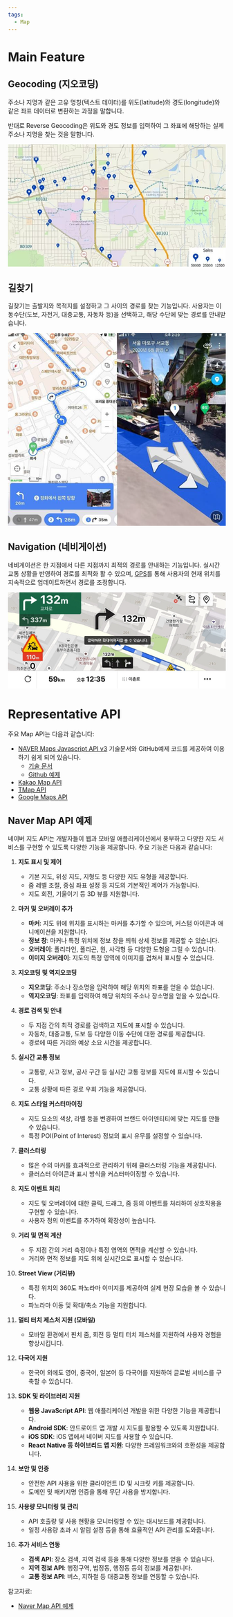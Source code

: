 ```yaml
---
tags:
  - Map
---
```

# Main Feature
## Geocoding (지오코딩)
주소나 지명과 같은 고유 명칭(텍스트 데이터)를 위도(latitude)와 경도(longitude)와 같은 좌표 데이터로 변환하는 과정을 말합니다.

반대로 Reverse Geocoding은 위도와 경도 정보를 입력하여 그 좌표에 해당하는 실제 주소나 지명을 찾는 것을 말합니다.
    
![Geocoding](./GeocodingSample01.png)

## 길찾기
길찾기는 출발지와 목적지를 설정하고 그 사이의 경로를 찾는 기능입니다. 사용자는 이동수단(도보, 자전거, 대중교통, 자동차 등)을 선택하고, 해당 수단에 맞는 경로를 안내받습니다.

![PathFind](./PathFindSample01.png)

## Navigation (네비게이션)
네비게이션은 한 지점에서 다른 지점까지 최적의 경로를 안내하는 기능입니다. 실시간 교통 상황을 반영하여 경로를 최적화 활 수 있으며, [GPS](../GPS/GPS.md)를 통해 사용자의 현재 위치를 지속적으로 업데이트하면서 경로를 조정합니다.

![Navigation](./NavigationSample01.png)

# Representative API

주요 Map API는 다음과 같습니다:
* [NAVER Maps Javascript API v3](https://navermaps.github.io/maps.js.ncp/) 기술문서와 GitHub예제 코드를 제공하여 이용하기 쉽게 되어 있습니다.
    * [기술 문서](https://navermaps.github.io/maps.js.ncp/docs/)
    * [Github 예제](https://navermaps.github.io/maps.js.ncp/docs/)
* [Kakao Map API](https://apis.map.kakao.com/web/guide/)
* [TMap API](https://openapi.sk.com/products/detail?svcSeq=4&menuSeq=1)
* [Google Maps API](https://developers.google.com/maps/apis-by-platform?hl=ko)

## Naver Map API 예제
네이버 지도 API는 개발자들이 웹과 모바일 애플리케이션에서 풍부하고 다양한 지도 서비스를 구현할 수 있도록 다양한 기능을 제공합니다. 주요 기능은 다음과 같습니다:

1. **지도 표시 및 제어**
   - 기본 지도, 위성 지도, 지형도 등 다양한 지도 유형을 제공합니다.
   - 줌 레벨 조절, 중심 좌표 설정 등 지도의 기본적인 제어가 가능합니다.
   - 지도 회전, 기울이기 등 3D 뷰를 지원합니다.

2. **마커 및 오버레이 추가**
   - **마커**: 지도 위에 위치를 표시하는 마커를 추가할 수 있으며, 커스텀 아이콘과 애니메이션을 지원합니다.
   - **정보 창**: 마커나 특정 위치에 정보 창을 띄워 상세 정보를 제공할 수 있습니다.
   - **오버레이**: 폴리라인, 폴리곤, 원, 사각형 등 다양한 도형을 그릴 수 있습니다.
   - **이미지 오버레이**: 지도의 특정 영역에 이미지를 겹쳐서 표시할 수 있습니다.

3. **지오코딩 및 역지오코딩**
   - **지오코딩**: 주소나 장소명을 입력하여 해당 위치의 좌표를 얻을 수 있습니다.
   - **역지오코딩**: 좌표를 입력하여 해당 위치의 주소나 장소명을 얻을 수 있습니다.

4. **경로 검색 및 안내**
   - 두 지점 간의 최적 경로를 검색하고 지도에 표시할 수 있습니다.
   - 자동차, 대중교통, 도보 등 다양한 이동 수단에 대한 경로를 제공합니다.
   - 경로에 따른 거리와 예상 소요 시간을 제공합니다.

5. **실시간 교통 정보**
   - 교통량, 사고 정보, 공사 구간 등 실시간 교통 정보를 지도에 표시할 수 있습니다.
   - 교통 상황에 따른 경로 우회 기능을 제공합니다.

6. **지도 스타일 커스터마이징**
   - 지도 요소의 색상, 라벨 등을 변경하여 브랜드 아이덴티티에 맞는 지도를 만들 수 있습니다.
   - 특정 POI(Point of Interest) 정보의 표시 유무를 설정할 수 있습니다.

7. **클러스터링**
   - 많은 수의 마커를 효과적으로 관리하기 위해 클러스터링 기능을 제공합니다.
   - 클러스터 아이콘과 표시 방식을 커스터마이징할 수 있습니다.

8. **지도 이벤트 처리**
   - 지도 및 오버레이에 대한 클릭, 드래그, 줌 등의 이벤트를 처리하여 상호작용을 구현할 수 있습니다.
   - 사용자 정의 이벤트를 추가하여 확장성이 높습니다.

9. **거리 및 면적 계산**
   - 두 지점 간의 거리 측정이나 특정 영역의 면적을 계산할 수 있습니다.
   - 거리와 면적 정보를 지도 위에 실시간으로 표시할 수 있습니다.

10. **Street View (거리뷰)**
    - 특정 위치의 360도 파노라마 이미지를 제공하여 실제 현장 모습을 볼 수 있습니다.
    - 파노라마 이동 및 확대/축소 기능을 지원합니다.

11. **멀티 터치 제스처 지원 (모바일)**
    - 모바일 환경에서 핀치 줌, 회전 등 멀티 터치 제스처를 지원하여 사용자 경험을 향상시킵니다.

12. **다국어 지원**
    - 한국어 외에도 영어, 중국어, 일본어 등 다국어를 지원하여 글로벌 서비스를 구축할 수 있습니다.

13. **SDK 및 라이브러리 지원**
    - **웹용 JavaScript API**: 웹 애플리케이션 개발을 위한 다양한 기능을 제공합니다.
    - **Android SDK**: 안드로이드 앱 개발 시 지도를 활용할 수 있도록 지원합니다.
    - **iOS SDK**: iOS 앱에서 네이버 지도를 사용할 수 있습니다.
    - **React Native 등 하이브리드 앱 지원**: 다양한 프레임워크와의 호환성을 제공합니다.

14. **보안 및 인증**
    - 안전한 API 사용을 위한 클라이언트 ID 및 시크릿 키를 제공합니다.
    - 도메인 및 패키지명 인증을 통해 무단 사용을 방지합니다.

15. **사용량 모니터링 및 관리**
    - API 호출량 및 사용 현황을 모니터링할 수 있는 대시보드를 제공합니다.
    - 일정 사용량 초과 시 알림 설정 등을 통해 효율적인 API 관리를 도와줍니다.

16. **추가 서비스 연동**
    - **검색 API**: 장소 검색, 지역 검색 등을 통해 다양한 정보를 얻을 수 있습니다.
    - **지역 정보 API**: 행정구역, 법정동, 행정동 등의 정보를 제공합니다.
    - **교통 정보 API**: 버스, 지하철 등 대중교통 정보를 연동할 수 있습니다.

참고자료:
* [Naver Map API 예제](https://navermaps.github.io/maps.js.ncp/docs/tutorial-digest.example.html)

